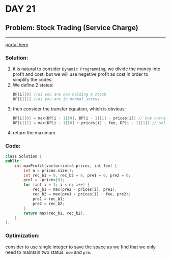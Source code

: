 # DAY 21
## Problem: Stock Trading (Service Charge)
---
[portal here](https://leetcode.cn/problems/best-time-to-buy-and-sell-stock-with-transaction-fee/)

###  Solution:

1. it is natural to consider `Dynamic Programming`, we divide the money into profit and cost, but we will use negetive profit as cost in order to simplify the codes.
2. We define 2 states:
   ```c++
   DP[i][0] //as you are now holding a stock
   DP[i][1] //as you are in normal status
   ```
3. then consider the transfer equation, which is obvious:
   ```c++
   DP[i][0] = max(DP[i - 1][0], DP[i - 1][1] - prices[i]) // buy current stock or keep status
   DP[i][1] = max(DP[i - 1][0] + prices[i] - fee, DP[i - 1][1]) // sell a stock or keep status
   ```
4. return the maximum.

### Code:
```c++
class Solution {
public:
    int maxProfit(vector<int>& prices, int fee) {
        int n = prices.size();
        int rec_b1 = 0, rec_b2 = 0, pre1 = 0, pre2 = 0;
        pre1 = -prices[0];
        for (int i = 1; i < n; i++) {
            rec_b1 = max(pre2 - prices[i], pre1);
            rec_b2 = max(pre1 + prices[i] - fee, pre2);
            pre1 = rec_b1;
            pre2 = rec_b2;
        }
        return max(rec_b1, rec_b2);
    }
};
```

### Optimization:

consider to use single integer to save the space as we find that we only need to maintain two status: `now` and `pre`. 